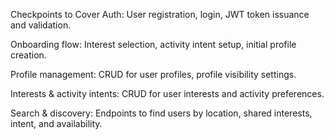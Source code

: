 Checkpoints to Cover
 Auth: User registration, login, JWT token issuance and validation.

 Onboarding flow: Interest selection, activity intent setup, initial profile creation.

 Profile management: CRUD for user profiles, profile visibility settings.

 Interests & activity intents: CRUD for user interests and activity preferences.

 Search & discovery: Endpoints to find users by location, shared interests, intent, and availability.
